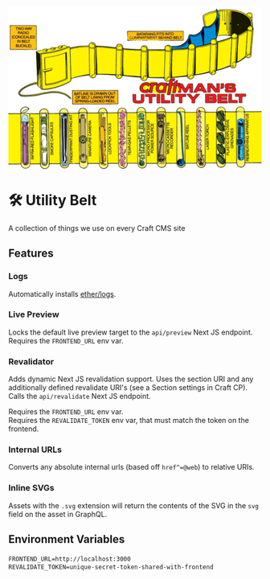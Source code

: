 ![](./resources/high-q-utility-belt-banner-FINAL_FINAL_FINAL-2.png)

# 🛠 Utility Belt
A collection of things we use on every Craft CMS site

## Features
### Logs

Automatically installs [ether/logs](https://github.com/ether/logs).

### Live Preview

Locks the default live preview target to the `api/preview` Next JS endpoint. 
Requires the `FRONTEND_URL` env var.

### Revalidator

Adds dynamic Next JS revalidation support. Uses the section URI and any
additionally defined revalidate URI's (see a Section settings in Craft CP).  
Calls the `api/revalidate` Next JS endpoint.

Requires the `FRONTEND_URL` env var.  
Requires the `REVALIDATE_TOKEN` env var, that must match the token on the frontend.

### Internal URLs

Converts any absolute internal urls (based off `href^=@web`) to relative URIs.

### Inline SVGs

Assets with the `.svg` extension will return the contents of the SVG in the `svg` field on the asset in GraphQL.

## Environment Variables

```dotenv
FRONTEND_URL=http://localhost:3000
REVALIDATE_TOKEN=unique-secret-token-shared-with-frontend
```
